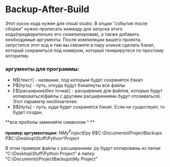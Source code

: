 # Backup-After-Build
Этот кусок кода нужен для visual studio. В опции "события после сборки" нужно прописать команду для запуска этого кода(предварительно его скомпилировав), а также добавить необходимые аргументы. После компиляции вашего проекта, запустится этот код и там вы сможете в пару кликов сделать бэкап, который сохраниться под номером, который генерирутеся по простому алгоритму.
### аргументы для программы:
* N$[текст] - название, под которым будет сохранятся бэкап
* P$[путь] - путь, откуда будут бэкапнуты все файлы
* E$[расширние(без точки)] - расширение для файлов, которые будут копироваться(файлы с другими расширениями будут отсеиваться). Этот параметр необязателен.
* B$[путь] - путь, куда будет сохранятся бэкап. Если не существует, то будет создан.

**все пробелы заменяйте символом ^ **

**пример аргументации:**
N$My^Project E$py B$C:\Documents\ProjectBackups P$C:\Desktop\Stuff\Python^Project

В этом примере файлы с расширением .py будут копированы из папки "C:\Desktop\Stuff\Python Project" в папку "C:\Documents\ProjectBackups\My Project"
